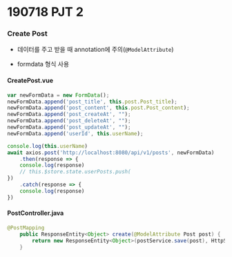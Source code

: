 # 190718 PJT 2

### Create Post

- 데이터를 주고 받을 때 annotation에 주의(`@ModelAttribute`)

- formdata 형식 사용

#### CreatePost.vue

```js
var newFormData = new FormData();
newFormData.append('post_title', this.post.Post_title);
newFormData.append('post_content', this.post.Post_content);
newFormData.append('post_createAt', "");
newFormData.append('post_deleteAt', "");
newFormData.append('post_updateAt', "");
newFormData.append('userId', this.userName);

console.log(this.userName)
await axios.post('http://localhost:8080/api/v1/posts', newFormData)
    .then(response => {
    console.log(response)
    // this.$store.state.userPosts.push(
})
    .catch(response => {
    console.log(response)
})
```



#### PostController.java

```java
@PostMapping
	public ResponseEntity<Object> create(@ModelAttribute Post post) {
		return new ResponseEntity<Object>(postService.save(post), HttpStatus.OK);
	}
```

